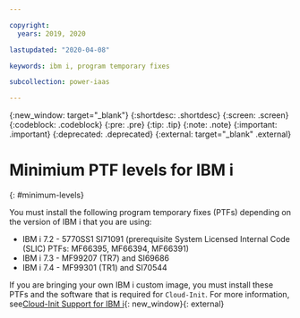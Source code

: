 ```yaml
---

copyright:
  years: 2019, 2020

lastupdated: "2020-04-08"

keywords: ibm i, program temporary fixes

subcollection: power-iaas

---
```


{:new_window: target="_blank"}
{:shortdesc: .shortdesc}
{:screen: .screen}
{:codeblock: .codeblock}
{:pre: .pre}
{:tip: .tip}
{:note: .note}
{:important: .important}
{:deprecated: .deprecated}
{:external: target="_blank" .external}

# Minimium PTF levels for IBM i 
{: #minimum-levels}

You must install the following program temporary fixes (PTFs) depending on the version of IBM i that you are using:

<!--- IBM i 7.1 Technology Refresh (TR) 11
  - C7192710 (IBM i 7.1 cumulative PTF level)
  - IBM i 7.1 HIPER Group PTF (SF99709) level 261, or later
  - 5770999 (PTFs: MF67822, MF67656, MF67836, MF67706, MF67715, MF67792, MF67794, MF67795)
  - 5770SS1 (PTF: SI74413)-->
- IBM i 7.2 - 5770SS1 SI71091 (prerequisite System Licensed Internal Code (SLIC) PTFs: MF66395, MF66394, MF66391)
- IBM i 7.3 - MF99207 (TR7) and SI69686
- IBM i 7.4 - MF99301 (TR1) and SI70544

If you are bringing your own IBM i custom image, you must install these PTFs and the software that is required for `Cloud-Init`. For more information, see[Cloud-Init Support for IBM i](https://www.ibm.com/support/pages/node/1166194){: new_window}{: external}
<!--## Installing Cloud-Init on IBM i VM
{: install-cloud-init-ibmi-7.1}

If you are using your own custom image of IBM i 7.2, and later, you must install the required PTFs and the software that is required for `Cloud-Init`. For more information, see [Cloud-Init Support for IBM i](https://www.ibm.com/support/pages/node/1166194){: new_window}{: external}.

To install Cloud-Init on IBM i 7.1, complete the following steps:

1. Install the following license programs:
   - 5733OPS with Option base, 3, 4, 7, and 9
   - 5733SC1 with Option *ALL
   - 5770DG1 with Option *ALL
   - 5770SS1 with Option 30 and 33
2. Install the following PTFs and PTF groups:
   - Cloud-Init PTFs:  SI63073, SI64612
   - Dependent PTF groups: SF99368, SF99123
   - Dependent PTFs:  MF61937 (apply permanently), SI69146, SI65636, SI64092, SI66737, SI65647, SI73750, SI63164, and SI74413
3. Run the following command before you capture the VM:
   `CALL PGM(QSYS/QAENGCHG) PARM(*ENABLECI)`-->
